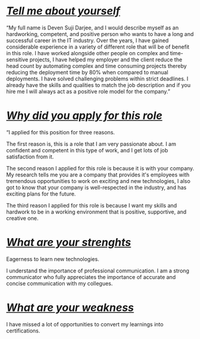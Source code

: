 # ***<ins>Tell me about yourself</ins>***

“My full name is Deven Suji Darjee, and I would describe myself as an hardworking, competent, and positive person who wants to have a long and successful career in the IT industry. Over the years, I have gained considerable experience in a variety of different role that will be of benefit in this role. I have worked alongside other people on complex and time-sensitive projects, I have helped my employer and the client reduce the head count by automating complex and time consuming projects thereby reducing the deployment time by 80% when compared to manual deployments. I have solved challenging problems within strict deadlines. I already have the skills and qualities to match the job description and if you hire me I will always act as a positive role model for the company.”

# ***<ins>Why did you apply for this role</ins>***
“I applied for this position for three reasons.  
  
The first reason is, this is a role that I am very passionate about. I am confident and competent in this type of work, and I get lots of job satisfaction from it.  
     
The second reason I applied for this role is because it is with your company. My research tells me you are a company that provides it's employees with tremendous opportunities to work on exciting and new technologies, I also got to know that your company is well-respected in the industry, and has exciting plans for the future.  
  
The third reason I applied for this role is because I want my skills and hardwork to be in a working environment that is positive, supportive, and creative one.

# ***<ins>What are your strenghts</ins>***
Eagerness to learn new technologies.

I understand the importance of professional communication. I am a strong communicator who fully appreciates the importance of accurate and concise communication with my collegues.

# ***<ins>What are your weakness</ins>***
I have missed a lot of opportunities to convert my learnings into certifications.






